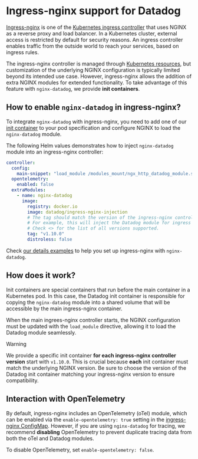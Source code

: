 # Ingress-nginx support for Datadog

[Ingress-nginx](https://github.com/kubernetes/ingress-nginx) is one of the [Kubernetes ingress controller](https://kubernetes.io/docs/concepts/services-networking/ingress/)
that uses NGINX as a reverse proxy and load balancer. In a Kubernetes cluster, external access is restricted by default for security reasons.
An ingress controller enables traffic from the outside world to reach your services, based on ingress rules.

The ingress-nginx controller is managed through [Kubernetes resources](https://kubernetes.io/docs/concepts/extend-kubernetes/api-extension/custom-resources/),
but customization of the underlying NGINX configuration is typically limited beyond its intended use case. However, ingress-nginx allows
the addition of extra NGINX modules for extended functionality. To take advantage of this feature with `nginx-datadog`, we provide **init containers**.

## How to enable `nginx-datadog` in ingress-nginx?
To integrate `nginx-datadog` with ingress-nginx, you need to add one of our [init container](https://hub.docker.com/r/datadog/ingress-nginx-injection) to your pod
specification and configure NGINX to load the `nginx-datadog` module.

The following Helm values demonstrates how to inject `nginx-datadog` module into an ingress-nginx controller:

```yaml
controller:
  config: 
    main-snippet: "load_module /modules_mount/ngx_http_datadog_module.so;"
  opentelemetry:
    enabled: false
  extraModules:
    - name: nginx-datadog
      image:
        registry: docker.io
        image: datadog/ingress-nginx-injection
        # The tag should match the version of the ingress-nginx controller
        # For example, this will inject the Datadog module for ingress v1.10.0
        # Check <> for the list of all versions supported.
        tag: "v1.10.0"
        distroless: false
```

Check [our details examples](./examples/ingress-nginx) to help you set up ingress-nginx with `nginx-datadog`.

## How does it work?
Init containers are special containers that run before the main container in a Kubernetes pod. In this case,
the Datadog init container is responsible for copying the `nginx-datadog` module into a shared volume that will be
accessible by the main ingress-nginx container.

When the main ingrees-nginx controller starts, the NGINX configuration must be updated with the `load_module` directive,
allowing it to load the Datadog module seamlessly.

> [!WARNING]  
> We provide a specific init container **for each ingress-nginx controller version** start with `v1.10.0`. 
> This is crucial because **each** init container must match the underlying NGINX version. Be sure to choose
> the version of the Datadog init container matching your ingress-nginx version to ensure compatibility.

## Interaction with OpenTelemetry
By default, ingress-nginx includes an OpenTelemetry (oTel) module, which can be enabled via the `enable-opentelemetry: true` setting
in the [ingress-nginx ConfigMap](https://kubernetes.github.io/ingress-nginx/user-guide/nginx-configuration/configmap/#enable-opentelemetry).
However, if you are using `nginx-datadog` for tracing, we recommend **disabling** OpenTelemetry to prevent duplicate tracing data from both
the oTel and Datadog modules.

To disable OpenTelemetry, set `enable-opentelemetry: false`.
